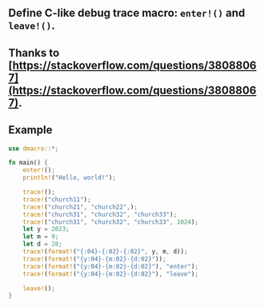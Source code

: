 ## Define **C-like** debug trace macro: `enter!()` and `leave!()`.

## Thanks to [https://stackoverflow.com/questions/38088067](https://stackoverflow.com/questions/38088067).

## Example

```rust
use dmacro::*;

fn main() {
    enter!();
    println!("Hello, world!");

    trace!();
    trace!("church11");
    trace!("church21", "church22",);
    trace!("church31", "church32", "church33");
    trace!("church31", "church32", "church33", 1024);
    let y = 2023;
    let m = 9;
    let d = 28;
    trace!(format!("{:04}-{:02}-{:02}", y, m, d));
    trace!(format!("{y:04}-{m:02}-{d:02}"));
    trace!(format!("{y:04}-{m:02}-{d:02}"), "enter");
    trace!(format!("{y:04}-{m:02}-{d:02}"), "leave");

    leave!();
}
```
